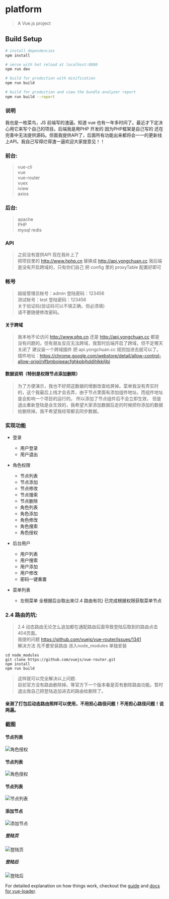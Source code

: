 # platform

> A Vue.js project

## Build Setup

``` bash
# install dependencies
npm install

# serve with hot reload at localhost:8080
npm run dev

# build for production with minification
npm run build

# build for production and view the bundle analyzer report
npm run build --report
```

### 说明
我也是一枚菜鸟，JS 前端写的渣逼。知道 vue 也有一年多时间了。最近才下定决心用它来写个自己的项目。后端我是用PHP 开发的
因为PHP框架是自己写的 还在完善中无法提供源码。但面我提供API了，后面所有功能出来都将会一一的更新线上API。我自己写得烂得渣一逼欢迎大家提意见！！

### 前台:
   > vue-cli \
   > vue \
   > vue-router \
   > vuex \
   > iview \
   > axios

### 后台:
   > apache \
   > PHP \
   > mysql redis
   
### API
   > 之前没有提供API 现在我补上了 \
   > 把项目里的 http://www.hphp.cn 替换成 http://api.yongchuan.cc 
   > 我后端是没有开启跨域的，只有你们自己 把 config 里的 proxyTable 配置好即可
   
### 帐号
   > 超级管理员帐号：admin 登陆密码：123456 \
   > 测试帐号：test 登陆密码：123456 \
   > 关于验证码(验证码可以不填正确，但必须填) \
   > 请不要随便修改密码。
   
#### 关于跨域
 > 我本地不论访问 http://www.php.cn 还是 http://api.yongchuan.cc 都是没有问题的。但有朋友反应无法跨域，我暂时后端开启了跨域，但不定哪天关闭了
 建议装一个跨域插件 把 api.yongchuan.cc 规则加进去就可以了。 \
 > 插件地址：https://chrome.google.com/webstore/detail/allow-control-allow-origi/nlfbmbojpeacfghkpbjhddihlkkiljbi
 
#### 数据说明（特别是权限节点添加删除）
 > 为了方便演示，我也不好把这数据的增删改查给屏掉。菜单我没有弄实时的，这个我最后上线才会去弄，由于节点里面有添加组件地址。而组件地址是会影响一个项目的运行的。 所以添加了节点组件后不会立即生效，
 但是退出重新登陆是会生效的，我希望大家添加数据后走的时候把你添加的数据给删除掉。我不希望我经常都去同步数据。

### 实现功能
* 登录
    * 用户登录
    * 用户退出

* 角色权限
    * 节点列表
    * 节点添加
    * 节点修改
    * 节点搜索
    * 节点删除
    * 角色列表
    * 角色添加
    * 角色修改
    * 角色搜索
    * 角色授权
    
* 后台用户
    * 用户列表
    * 用户搜索
    * 用户添加
    * 用户修改
    * 密码一键重置
    
* 菜单列表
    * 左侧菜单 全根据后台取出来(2.4 路由有坑) 已完成根据权限获取菜单节点

### 2.4 路由的坑:
   > 2.4 动态路由无论怎么追加都在通配路由后面导致登陆后取到的路由点击404页面。\
   > 我提的问题 https://github.com/vuejs/vue-router/issues/1341 \
   > 解决方法 先不要安装路由 进入node_modules 单独安装
 ```
 cd node_modules
 git clone https://github.com/vuejs/vue-router.git
 npm install
 npm run build  
 ```
 > 这样就可以完全解决以上问题. \
 > 目前官方没有路由删除掉。等官方下一个版本看是否有删除路由功能。暂时退出我自己把登陆追加进去的路由给删除了。
 
#### 亲测了打包后动态路由照样可以使用，不用担心路径问题！不用担心路径问题！说两遍。

### 截图

#### 节点列表
![角色授权](./demo/images/auth1.jpg)

#### 节点列表
![角色授权](./demo/images/auth.jpg)

#### 节点列表
![节点列表](./demo/images/rule.jpg)

#### 添加节点
![添加节点](./demo/images/add_rule.jpg)

##### 登陆页

![登陆页](./demo/images/login.jpg)

##### 登陆后

![登陆后](./demo/images/main.jpg)

For detailed explanation on how things work, checkout the [guide](http://vuejs-templates.github.io/webpack/) and [docs for vue-loader](http://vuejs.github.io/vue-loader).
